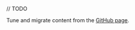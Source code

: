 [//]: # (title: Effects)

// TODO

Tune and migrate content from the [GitHub page](https://github.com/JetBrains/compose-multiplatform/tree/master/tutorials/HTML/Using_Effects).